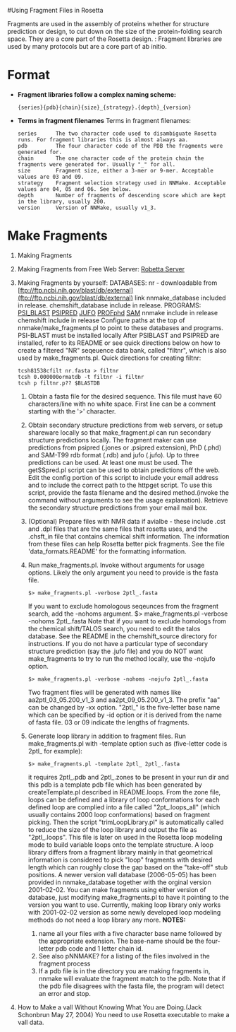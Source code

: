 #Using Fragment Files in Rosetta

Fragments are used in the assembly of proteins whether for structure prediction or design, to cut down on the size of the protein-folding search space. They are a core part of the Rosetta design. : Fragment libraries are used by many protocols but are a core part of ab initio.

Format
======

-   **Fragment libraries follow a complex naming scheme:**

    ```
    {series}{pdb}{chain}{size}_{strategy}.{depth}_{version}
    ```

-   **Terms in fragment filenames** Terms in fragment filenames:

    ```
    series      The two character code used to disambiguate Rosetta runs. For fragment libraries this is almost always aa.
    pdb         The four character code of the PDB the fragments were generated for.
    chain       The one character code of the protein chain the fragments were generated for. Usually "_" for all.
    size        Fragment size, either a 3-mer or 9-mer. Acceptable values are 03 and 09.
    strategy    Fragment selection strategy used in NNMake. Acceptable values are 04, 05 and 06. See below.
    depth       Number of fragments of descending score which are kept in the library, usually 200.
    version     Version of NNMake, usually v1_3.
    ```

Make Fragments
==============

1.  Making Fragments
2.  Making Fragments from Free Web Server: [Robetta Server](http://robetta.bakerlab.org/)
3.  Making Fragments by yourself: DATABASES: nr - downloadable from [ftp://ftp.ncbi.nih.gov/blast/db/external](ftp://ftp.ncbi.nih.gov/blast/db/external) link nnmake\_database included in release. chemshift\_database include in release. PROGRAMS: [PSI\_BLAST](ftp://ftp.ncbi.nih.gov/blast/executables/release/) [PSIPRED](http://bioinf.cs.ucl.ac.uk/psipred/) [JUFO](http://www.meilerlab.org/) [PROFphd](http://www.predictprotein.org/newwebsite/download/index.php) [SAM](http://www.soe.ucsc.edu/research/compbio/sam.html) nnmake include in release chemshift include in release Configure paths at the top of nnmake/make\_fragments.pl to point to these databases and programs. PSI-BLAST must be installed locally After PSIBLAST and PSIPRED are installed, refer to its README or see quick directions below on how to create a filtered "NR" seqeuence data bank, called "filtnr", which is also used by make\_fragments.pl. Quick directions for creating filtnr:

    ```
    tcsh81538cfilt nr.fasta > filtnr
    tcsh 0.000000ormatdb -t filtnr -i filtnr
    tcsh p filtnr.p?? $BLASTDB
    ```

    1.  Obtain a fasta file for the desired sequence. This file must have 60 characters/line with no white space. First line can be a comment starting with the '\>' character.
    2.  Obtain secondary structure predictions from web servers, or setup shareware locally so that make\_fragment.pl can run secondary structure predictions locally. The fragment maker can use predictions from psipred (.jones or .psipred extension), PhD (.phd) and SAM-T99 rdb format (.rdb) and jufo (.jufo). Up to three predictions can be used. At least one must be used. The getSSpred.pl script can be used to obtain predictions off the web. Edit the config portion of this script to include your email address and to include the correct path to the httpget script. To use this script, provide the fasta filename and the desired method.(invoke the command without arguments to see the usage explanation). Retrieve the secondary structure predictions from your email mail box.
    3.  (Optional) Prepare files with NMR data if avialbe - these include .cst and .dpl files that are the same files that rosetta uses, and the .chsft\_in file that contains chemical shift information. The information from these files can help Rosetta better pick fragments. See the file 'data\_formats.README' for the formatting information.
    4.  Run make\_fragments.pl. Invoke without arguments for usage options. Likely the only argument you need to provide is the fasta file.

        ```
        $> make_fragments.pl -verbose 2ptl_.fasta
        ```

        If you want to exclude homologous seqeunces from the fragment search, add the -nohoms argument. \$\> make\_fragments.pl -verbose -nohoms 2ptl\_.fasta Note that if you want to exclude homologs from the chemical shift/TALOS search, you need to edit the talos database. See the README in the chemshift\_source directory for instructions. If you do not have a particular type of secondary structure prediction (say the .jufo file) and you do NOT want make\_fragments to try to run the method locally, use the -nojufo option.

        ```
        $> make_fragments.pl -verbose -nohoms -nojufo 2ptl_.fasta
        ```

        Two fragment files will be generated with names like aa2ptl\_03\_05.200\_v1\_3 and aa2pt\_09\_05.200\_v1\_3. The prefix "aa" can be changed by -xx option. "2ptl\_" is the five-letter base name which can be specified by -id option or it is derived from the name of fasta file. 03 or 09 indicate the lengths of fragments.

    5.  Generate loop library in addition to fragment files. Run make\_fragments.pl with -template option such as (five-letter code is 2ptl\_ for example):

        ```
        $> make_fragments.pl -template 2ptl_ 2ptl_.fasta
        ```

        it requires 2ptl\_.pdb and 2ptl\_.zones to be present in your run dir and this pdb is a template pdb file which has been generated by createTemplate.pl described in README.loops. From the zone file, loops can be defined and a library of loop conformations for each defined loop are complied into a file called "2pt\_.loops\_all" (which usually contains 2000 loop conformations) based on fragment picking. Then the script "trimLoopLibrary.pl" is automatically called to reduce the size of the loop library and output the file as "2ptl\_.loops". This file is later on used in the Rosetta loop modeling mode to build variable loops onto the template structure. A loop library differs from a fragment library mainly in that geometrical information is considered to pick "loop" fragments with desired length which can roughly close the gap based on the "take-off" stub positions. A newer version vall database (2006-05-05) has been provided in nnmake\_database together with the orginal version 2001-02-02. You can make fragments using either version of database, just modifying make\_fragments.pl to have it pointing to the version you want to use. Currently, making loop library only works with 2001-02-02 version as some newly developed loop modeling methods do not need a loop library any more. **NOTES:**

        1.  name all your files with a five character base name followed by the appropriate extension. The base-name should be the four-letter pdb code and 1 letter chain id.
        2.  See also pNNMAKE? for a listing of the files involved in the fragment process
        3.  If a pdb file is in the directory you are making fragments in, nnmake will evaluate the fragment match to the pdb. Note that if the pdb file disagrees with the fasta file, the program will detect an error and stop.

4.  How to Make a vall Without Knowing What You are Doing.(Jack Schonbrun May 27, 2004) You need to use Rosetta executable to make a vall data.

